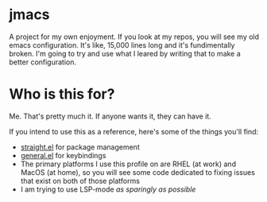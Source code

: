 # jmacs

A project for my own enjoyment. If you look at my repos, you will see my old emacs configuration. It's like, 15,000 lines long and it's fundimentally broken. I'm going to try and use what I leared by writing that to make a better configuration. 

# Who is this for?

Me. That's pretty much it. If anyone wants it, they can have it. 

If you intend to use this as a reference, here's some of the things you'll find:

- [straight.el](https://github.com/raxod502/straight.el) for package management
- [general.el](https://github.com/noctuid/general.el) for keybindings
- The primary platforms I use this profile on are RHEL (at work) and MacOS (at home), so you will see some code dedicated to fixing issues that exist on both of those platforms
- I am trying to use LSP-mode _as sparingly as possible_
